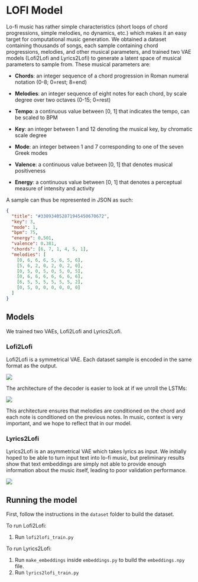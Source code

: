 # LOFI Model

Lo-fi music has rather simple characteristics (short loops of chord progressions, simple melodies, no dynamics, etc.) which makes it an easy target for computational music generation. We obtained a dataset containing thousands of songs, each sample containing chord progressions, melodies, and other musical parameters, and trained two VAE models (Lofi2Lofi and Lyrics2Lofi) to generate a latent space of musical parameters to sample from. These musical parameters are:

* **Chords**: an integer sequence of a chord progression in Roman numeral notation (0-8; 0=rest; 8=end)

* **Melodies**: an integer sequence of eight notes for each chord, by scale degree over two octaves (0-15; 0=rest)

* **Tempo**: a continuous value between [0, 1] that indicates the tempo, can be scaled to BPM

* **Key**: an integer between 1 and 12 denoting the musical key, by chromatic scale degree

* **Mode**: an integer between 1 and 7 corresponding to one of the seven Greek modes

* **Valence**: a continuous value between [0, 1] that denotes musical positiveness

* **Energy**: a continuous value between [0, 1] that denotes a perceptual measure of intensity and activity

A sample can thus be represented in JSON as such:

```json
{
  "title": "#338934052871945450670672",
  "key": 3,
  "mode": 1,
  "bpm": 75,
  "energy": 0.501,
  "valence": 0.381,
  "chords": [6, 7, 1, 4, 5, 1],
  "melodies": [
    [0, 6, 6, 6, 5, 6, 5, 6],
    [5, 6, 2, 0, 2, 0, 2, 0],
    [0, 5, 0, 5, 0, 5, 0, 5],
    [0, 6, 6, 6, 6, 6, 6, 6],
    [6, 5, 5, 5, 5, 5, 5, 2],
    [0, 5, 0, 0, 0, 0, 0, 0]
  ]
}
```

## Models

We trained two VAEs, Lofi2Lofi and Lyrics2Lofi.

### Lofi2Lofi

Lofi2Lofi is a symmetrical VAE. Each dataset sample is encoded in the same format as the output.

![](https://svgshare.com/i/ZF5.svg)

The architecture of the decoder is easier to look at if we unroll the LSTMs:

![](https://svgshare.com/i/ZEy.svg)

This architecture ensures that melodies are conditioned on the chord and each note is conditioned on the previous notes. In music, context is very important, and we hope to reflect that in our model.

### Lyrics2Lofi

Lyrics2Lofi is an asymmetrical VAE which takes lyrics as input. We initially hoped to be able to turn input text into lo-fi music, but preliminary results show that text embeddings are simply not able to provide enough information about the music itself, leading to poor validation performance.

![](https://svgshare.com/i/ZCo.svg)

## Running the model

First, follow the instructions in the `dataset` folder to build the dataset.

To run Lofi2Lofi:

1. Run `lofi2lofi_train.py`

To run Lyrics2Lofi:

1. Run `make_embeddings` inside `embeddings.py` to build the `embeddings.npy` file.
2. Run `lyrics2lofi_train.py`

